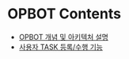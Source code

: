 # OPBOT Contents
* [OPBOT 개념 및 아키텍처 설명](/OPBOT.md "OPBOT 개념 및 아키텍처 설명")
* [사용자 TASK 등록/수행 기능](/TASK_RUN.md "사용자 TASK 등록/수행 기능")
